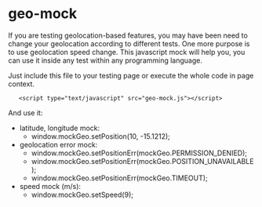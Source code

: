 # geo-mock

If you are testing geolocation-based features, you may have been need to change your geolocation according to different tests. One more purpose is to use geolocation speed change. This javascript mock will help you, you can use it inside any test within any programming language.

Just include this file to your testing page or execute the whole code in page context.
```
   <script type="text/javascript" src="geo-mock.js"></script>
```
 
And use it:

<ul>
<li>
latitude, longitude mock:
<ul><li>window.mockGeo.setPosition(10, -15.1212);</li></ul>
</li>

<li>
geolocation error mock:
<ul>
<li>window.mockGeo.setPositionErr(mockGeo.PERMISSION_DENIED);</li>
<li>window.mockGeo.setPositionErr(mockGeo.POSITION_UNAVAILABLE);</li>
<li>window.mockGeo.setPositionErr(mockGeo.TIMEOUT);</li>
</ul>
</li>

<li>
speed mock (m/s):
<ul><li>window.mockGeo.setSpeed(9);</li></ul>
</li>
</ul>





